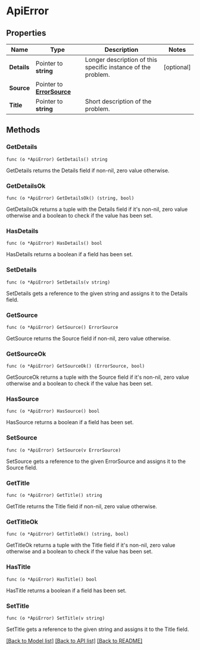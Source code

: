 # ApiError

## Properties

Name | Type | Description | Notes
------------ | ------------- | ------------- | -------------
**Details** | Pointer to **string** | Longer description of this specific instance of the problem. | [optional] 
**Source** | Pointer to [**ErrorSource**](ErrorSource.md) |  | 
**Title** | Pointer to **string** | Short description of the problem. | 

## Methods

### GetDetails

`func (o *ApiError) GetDetails() string`

GetDetails returns the Details field if non-nil, zero value otherwise.

### GetDetailsOk

`func (o *ApiError) GetDetailsOk() (string, bool)`

GetDetailsOk returns a tuple with the Details field if it's non-nil, zero value otherwise
and a boolean to check if the value has been set.

### HasDetails

`func (o *ApiError) HasDetails() bool`

HasDetails returns a boolean if a field has been set.

### SetDetails

`func (o *ApiError) SetDetails(v string)`

SetDetails gets a reference to the given string and assigns it to the Details field.

### GetSource

`func (o *ApiError) GetSource() ErrorSource`

GetSource returns the Source field if non-nil, zero value otherwise.

### GetSourceOk

`func (o *ApiError) GetSourceOk() (ErrorSource, bool)`

GetSourceOk returns a tuple with the Source field if it's non-nil, zero value otherwise
and a boolean to check if the value has been set.

### HasSource

`func (o *ApiError) HasSource() bool`

HasSource returns a boolean if a field has been set.

### SetSource

`func (o *ApiError) SetSource(v ErrorSource)`

SetSource gets a reference to the given ErrorSource and assigns it to the Source field.

### GetTitle

`func (o *ApiError) GetTitle() string`

GetTitle returns the Title field if non-nil, zero value otherwise.

### GetTitleOk

`func (o *ApiError) GetTitleOk() (string, bool)`

GetTitleOk returns a tuple with the Title field if it's non-nil, zero value otherwise
and a boolean to check if the value has been set.

### HasTitle

`func (o *ApiError) HasTitle() bool`

HasTitle returns a boolean if a field has been set.

### SetTitle

`func (o *ApiError) SetTitle(v string)`

SetTitle gets a reference to the given string and assigns it to the Title field.


[[Back to Model list]](../README.md#documentation-for-models) [[Back to API list]](../README.md#documentation-for-api-endpoints) [[Back to README]](../README.md)


